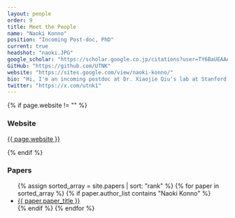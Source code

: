 ```yaml
---
layout: people
order: 9
title: Meet the People
name: "Naoki Konno"
position: "Incoming Post-doc, PhD"
current: true
headshot: "naoki.JPG"
google_scholar: "https://scholar.google.co.jp/citations?user=TY6BaUEAAAAJ&hl=en"
GitHub: "https://github.com/UTNK"
website: "https://sites.google.com/view/naoki-konno/"
bio: "Hi, I'm an incoming postdoc at Dr. Xiaojie Qiu's lab at Stanford. I aim to decipher evolutionary patterns and rules in developmental processes of multicellular organisms by leveraging single-cell and spatial omics technologies. I received my PhD from the University of Tokyo, where I studied predictability in microbial genome evolution using phylogenetics, machine learning, and wet-lab approaches. In my free time, I enjoy walking outdoors and observing birds and other wildlife in their natural habitats."
twitter: "https://x.com/utnk1"
---
```


<div class="bigspacer"></div>
{% if page.website != "" %}
<div class="row">
    <div class="col-md-3">
        <h3>Website</h3>
    </div>
    <div class="col-md-9">
        <p><a href="{{ page.website }}">{{ page.website }}</a></p>
    </div>
</div>
<div class="bigspacer"></div>
{% endif %}
<h3>Papers</h3>
<div class="spacer"></div>
<ul>
    {% assign sorted_array = site.papers | sort: "rank" %}
    {% for paper in sorted_array %}
        {% if paper.author_list contains "Naoki Konno" %}
            <li><a href="{{ paper.url }}">{{ paper.paper_title }}</a></li>
        {% endif %}
    {% endfor %}
</ul>
